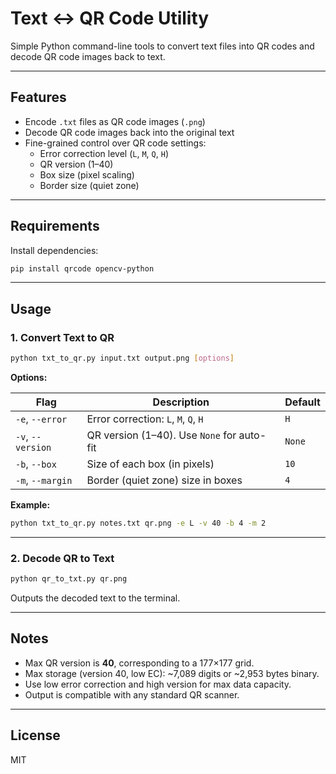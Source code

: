 # Text ↔ QR Code Utility

Simple Python command-line tools to convert text files into QR codes and decode QR code images back to text.

---

## Features

- Encode `.txt` files as QR code images (`.png`)
- Decode QR code images back into the original text
- Fine-grained control over QR code settings:
  - Error correction level (`L`, `M`, `Q`, `H`)
  - QR version (1–40)
  - Box size (pixel scaling)
  - Border size (quiet zone)

---

## Requirements

Install dependencies:

```bash
pip install qrcode opencv-python
```

---

## Usage

### 1. Convert Text to QR

```bash
python txt_to_qr.py input.txt output.png [options]
```

**Options:**

| Flag              | Description                                  | Default |
|-------------------|----------------------------------------------|---------|
| `-e`, `--error`   | Error correction: `L`, `M`, `Q`, `H`          | `H`     |
| `-v`, `--version` | QR version (1–40). Use `None` for auto-fit   | `None`  |
| `-b`, `--box`     | Size of each box (in pixels)                 | `10`    |
| `-m`, `--margin`  | Border (quiet zone) size in boxes            | `4`     |

**Example:**

```bash
python txt_to_qr.py notes.txt qr.png -e L -v 40 -b 4 -m 2
```

---

### 2. Decode QR to Text

```bash
python qr_to_txt.py qr.png
```

Outputs the decoded text to the terminal.

---

## Notes

- Max QR version is **40**, corresponding to a 177×177 grid.
- Max storage (version 40, low EC): ~7,089 digits or ~2,953 bytes binary.
- Use low error correction and high version for max data capacity.
- Output is compatible with any standard QR scanner.

---

## License

MIT
